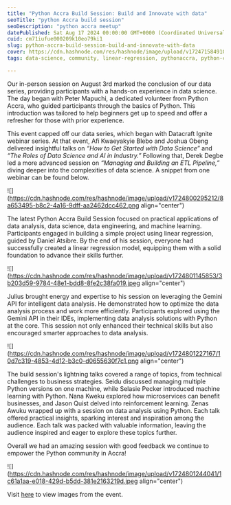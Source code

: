 ```yaml
---
title: "Python Accra Build Session: Build and Innovate with data"
seoTitle: "python Accra build session"
seoDescription: "python accra meetup"
datePublished: Sat Aug 17 2024 00:00:00 GMT+0000 (Coordinated Universal Time)
cuid: cm71iufue000209k10eo79ki1
slug: python-accra-build-session-build-and-innovate-with-data
cover: https://cdn.hashnode.com/res/hashnode/image/upload/v1724715849100/168857bb-ce99-428c-8590-86e7c2b378ec.jpeg
tags: data-science, community, linear-regression, pythonaccra, python-community, python-accra

---
```


Our in-person session on August 3rd marked the conclusion of our data series, providing participants with a hands-on experience in data science. The day began with Peter Mapuchi, a dedicated volunteer from Python Accra, who guided participants through the basics of Python. This introduction was tailored to help beginners get up to speed and offer a refresher for those with prior experience.

This event capped off our data series, which began with Datacraft Ignite webinar series. At that event, Afi Kwaeyakyie Blebo and Joshua Obeng delivered insightful talks on *“How to Get Started with Data Science”* and *“The Roles of Data Science and AI in Industry.”* Following that, Derek Degbe led a more advanced session on *“Managing and Building an ETL Pipeline,”* diving deeper into the complexities of data science. A snippet from one webinar can be found below.

![](https://cdn.hashnode.com/res/hashnode/image/upload/v1724800295212/8a653495-b8c2-4a16-9dff-aa2462dcc462.png align="center")

The latest Python Accra Build Session focused on practical applications of data analysis, data science, data engineering, and machine learning. Participants engaged in building a simple project using linear regression, guided by Daniel Atsibre. By the end of his session, everyone had successfully created a linear regression model, equipping them with a solid foundation to advance their skills further.

![](https://cdn.hashnode.com/res/hashnode/image/upload/v1724801145853/3b203d59-9784-48e1-bdd8-8fe2c38fa019.jpeg align="center")

Julius brought energy and expertise to his session on leveraging the Gemini API for intelligent data analysis. He demonstrated how to optimize the data analysis process and work more efficiently. Participants explored using the Gemini API in their IDEs, implementing data analysis solutions with Python at the core. This session not only enhanced their technical skills but also encouraged smarter approaches to data analysis.

![](https://cdn.hashnode.com/res/hashnode/image/upload/v1724801227167/10d7c319-4853-4d12-b3c0-d0655630f7c1.png align="center")

The build session's lightning talks covered a range of topics, from technical challenges to business strategies. Seidu discussed managing multiple Python versions on one machine, while Selasie Pecker introduced machine learning with Python. Nana Kweku explored how microservices can benefit businesses, and Jason Quist delved into reinforcement learning. Zenas Awuku wrapped up with a session on data analysis using Python. Each talk offered practical insights, sparking interest and inspiration among the audience. Each talk was packed with valuable information, leaving the audience inspired and eager to explore these topics further.

Overall we had an amazing session with good feedback we continue to empower the Python community in Accra!

![](https://cdn.hashnode.com/res/hashnode/image/upload/v1724801244041/1c61a1aa-e018-429d-b5dd-381e2163219d.jpeg align="center")

Visit [here](https://www.flickr.com/photos/pythonghana/albums/72177720319297160/) to view images from the event.